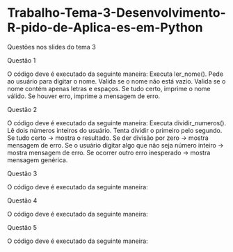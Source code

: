 # Trabalho-Tema-3-Desenvolvimento-R-pido-de-Aplica-es-em-Python
Questões nos slides do tema 3

Questão 1 

O código deve é executado da seguinte maneira:
Executa ler_nome().
Pede ao usuário para digitar o nome.
Valida se o nome não está vazio.
Valida se o nome contém apenas letras e espaços.
Se tudo certo, imprime o nome válido.
Se houver erro, imprime a mensagem de erro.

Questão 2

O código deve é executado da seguinte maneira:
Executa dividir_numeros().
Lê dois números inteiros do usuário.
Tenta dividir o primeiro pelo segundo.
Se tudo certo → mostra o resultado.
Se der divisão por zero → mostra mensagem de erro.
Se o usuário digitar algo que não seja número inteiro → mostra mensagem de erro.
Se ocorrer outro erro inesperado → mostra mensagem genérica.

Questão 3

O código deve é executado da seguinte maneira:


Questão 4

O código deve é executado da seguinte maneira:


Questão 5

O código deve é executado da seguinte maneira:
